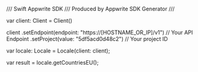 /// Swift Appwrite SDK
/// Produced by Appwrite SDK Generator
///


var client: Client = Client()

client
    .setEndpoint(endpoint: "https://[HOSTNAME_OR_IP]/v1") // Your API Endpoint
    .setProject(value: "5df5acd0d48c2") // Your project ID

var locale: Locale =  Locale(client: client);

var result = locale.getCountriesEU();
